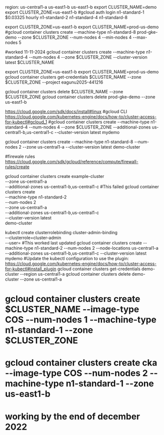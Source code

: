 region: us-central1-a
us-east1-b
us-east1-b
export CLUSTER_NAME=demo
export CLUSTER_ZONE=us-east1-b
#gcloud auth login
n1-standard-1 $0.03325 hourly
n1-standard-2
n1-standard-4
n1-standard-8

export CLUSTER_ZONE=us-east1-b
export CLUSTER_NAME=prod-us-demo
#gcloud container clusters create --machine-type n1-standard-8 prod-gke-demo --zone $CLUSTER_ZONE --num-nodes 4 --min-nodes 4 --max-nodes 5

#worked 11-11-2024
gcloud container clusters create --machine-type n1-standard-4 --num-nodes 4 --zone $CLUSTER_ZONE --cluster-version latest $CLUSTER_NAME

export CLUSTER_ZONE=us-east1-b
export CLUSTER_NAME=prod-us-demo
gcloud container clusters get-credentials $CLUSTER_NAME --zone $CLUSTER_ZONE --project eagunu2025-441216

gcloud container clusters delete $CLUSTER_NAME --zone $CLUSTER_ZONE
gcloud container clusters delete prod-gke-demo  --zone us-east1-b

https://cloud.google.com/sdk/docs/install#linux  #gcloud CLI
https://cloud.google.com/kubernetes-engine/docs/how-to/cluster-access-for-kubectl#gcloud_1
#gcloud container clusters create --machine-type n1-standard-4 --num-nodes 4 --zone $CLUSTER_ZONE --additional-zones us-central1-b,us-central1-c --cluster-version latest mydemo


gcloud container clusters create --machine-type n1-standard-8 --num-nodes 2 --zone us-central1-a  --cluster-version latest demo-cluster

#firewale rules
https://cloud.google.com/sdk/gcloud/reference/compute/firewall-rules/create

gcloud container clusters create example-cluster \
    --zone us-central1-a \
    --additional-zones us-central1-b,us-central1-c
#This failed
gcloud container clusters create \
  --machine-type n1-standard-2 \
  --num-nodes 2 \
  --zone us-central1-a \
  --additional-zones us-central1-b,us-central1-c \
  --cluster-version latest \
  demo-cluster

kubectl create clusterrolebinding cluster-admin-binding \
  --clusterrole=cluster-admin \
  --user=<GOOGLE-EMAIL-ACCOUNT>
#This worked last updated
gcloud container clusters create --machine-type n1-standard-2 --num-nodes 2 --node-locations  us-central1-a --additional-zones us-central1-b,us-central1-c --cluster-version latest mydemo
#Update the kubectl configuration to use the plugin:
https://cloud.google.com/kubernetes-engine/docs/how-to/cluster-access-for-kubectl#install_plugin
gcloud container clusters get-credentials demo-cluster --region us-central1-a
gcloud container clusters delete demo-cluster --zone us-central1-a
# gcloud container clusters create $CLUSTER_NAME --image-type COS --num-nodes 1 --machine-type n1-standard-1 --zone $CLUSTER_ZONE
# gcloud container clusters create cka --image-type COS --num-nodes 2 --machine-type n1-standard-1 --zone us-east1-b
# working by the end of december 2022
